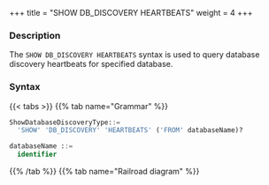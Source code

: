 +++
title = "SHOW DB_DISCOVERY HEARTBEATS"
weight = 4
+++

### Description

The `SHOW DB_DISCOVERY HEARTBEATS` syntax is used to query database discovery heartbeats for specified database.

### Syntax

{{< tabs >}}
{{% tab name="Grammar" %}}
```sql
ShowDatabaseDiscoveryType::=
  'SHOW' 'DB_DISCOVERY' 'HEARTBEATS' ('FROM' databaseName)?

databaseName ::=
  identifier
```
{{% /tab %}}
{{% tab name="Railroad diagram" %}}
<iframe frameborder="0" name="diagram" id="diagram" width="100%" height="100%"></iframe>
{{% /tab %}}
{{< /tabs >}}

### Supplement

- When `databaseName` is not specified, the default is the currently used `DATABASE`. If `DATABASE` is not used, `No database selected` will be prompted.

### Return value description

| Column                   | Description                             |
| ------------------------ | ----------------------------------------|
| name                     | Database discovery heartbeat name       |
| props                    | Database discovery heartbeat properties |




### Example

- Query database discovery heartbeats for specified database.

```sql
SHOW DB_DISCOVERY HEARTBEATS FROM discovery_db;
```

```sql
mysql> SHOW DB_DISCOVERY HEARTBEATS FROM discovery_db;
+-------------------+---------------------------------+
| name              | props                           |
+-------------------+---------------------------------+
| group_0_heartbeat | {keep-alive-cron=0/5 * * * * ?} |
+-------------------+---------------------------------+
1 row in set (0.00 sec)
```

- Query database discovery heartbeats for current database.

```sql
SHOW DB_DISCOVERY HEARTBEATS;
```

```sql
mysql> SHOW DB_DISCOVERY HEARTBEATS;
+-------------------+---------------------------------+
| name              | props                           |
+-------------------+---------------------------------+
| group_0_heartbeat | {keep-alive-cron=0/5 * * * * ?} |
+-------------------+---------------------------------+
1 row in set (0.00 sec)
```

### Reserved word

`SHOW`, `DB_DISCOVERY`, `HEARTBEATS`, `FROM`

### Related links

- [Reserved word](/en/user-manual/shardingsphere-proxy/distsql/syntax/reserved-word/)
